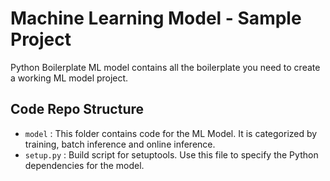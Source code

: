 # Machine Learning Model - Sample Project

Python Boilerplate ML model contains all the boilerplate you need to create a working ML model project.

## Code Repo Structure

- `model` : This folder contains code for the ML Model. It is categorized by training, batch inference and online inference.
- `setup.py` : Build script for setuptools. Use this file to specify the Python dependencies for the model.